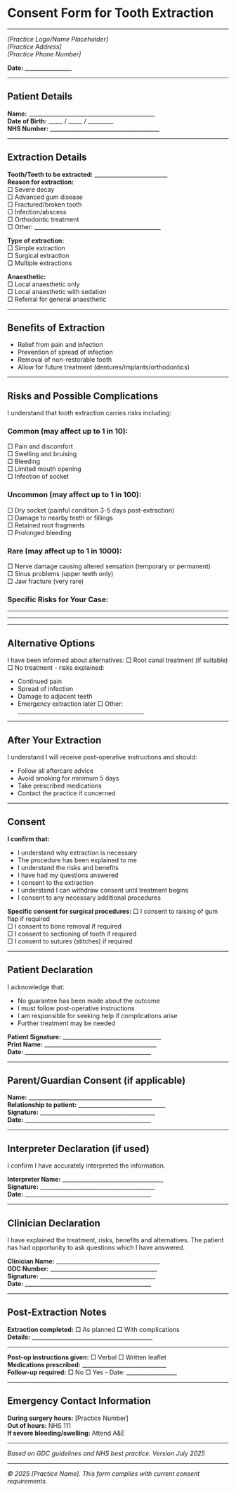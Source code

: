 # Consent Form for Tooth Extraction

---

*[Practice Logo/Name Placeholder]*  
*[Practice Address]*  
*[Practice Phone Number]*  

**Date: ________________**

---

## Patient Details

**Name:** _____________________________________________  
**Date of Birth:** _____ / _____ / _________  
**NHS Number:** _______________________________________  

---

## Extraction Details

**Tooth/Teeth to be extracted:** __________________________  
**Reason for extraction:**  
□ Severe decay  
□ Advanced gum disease  
□ Fractured/broken tooth  
□ Infection/abscess  
□ Orthodontic treatment  
□ Other: _____________________________________________  

**Type of extraction:**  
□ Simple extraction  
□ Surgical extraction  
□ Multiple extractions  

**Anaesthetic:**  
□ Local anaesthetic only  
□ Local anaesthetic with sedation  
□ Referral for general anaesthetic  

---

## Benefits of Extraction

- Relief from pain and infection
- Prevention of spread of infection
- Removal of non-restorable tooth
- Allow for future treatment (dentures/implants/orthodontics)

---

## Risks and Possible Complications

I understand that tooth extraction carries risks including:

### Common (may affect up to 1 in 10):
□ Pain and discomfort  
□ Swelling and bruising  
□ Bleeding  
□ Limited mouth opening  
□ Infection of socket  

### Uncommon (may affect up to 1 in 100):
□ Dry socket (painful condition 3-5 days post-extraction)  
□ Damage to nearby teeth or fillings  
□ Retained root fragments  
□ Prolonged bleeding  

### Rare (may affect up to 1 in 1000):
□ Nerve damage causing altered sensation (temporary or permanent)  
□ Sinus problems (upper teeth only)  
□ Jaw fracture (very rare)  

### Specific Risks for Your Case:
_____________________________________________________  
_____________________________________________________  

---

## Alternative Options

I have been informed about alternatives:
□ Root canal treatment (if suitable)  
□ No treatment - risks explained:
  - Continued pain
  - Spread of infection
  - Damage to adjacent teeth
  - Emergency extraction later
□ Other: _____________________________________________  

---

## After Your Extraction

I understand I will receive post-operative instructions and should:
- Follow all aftercare advice
- Avoid smoking for minimum 5 days
- Take prescribed medications
- Contact the practice if concerned

---

## Consent

**I confirm that:**
- I understand why extraction is necessary
- The procedure has been explained to me
- I understand the risks and benefits
- I have had my questions answered
- I consent to the extraction
- I understand I can withdraw consent until treatment begins
- I consent to any necessary additional procedures

**Specific consent for surgical procedures:**
□ I consent to raising of gum flap if required  
□ I consent to bone removal if required  
□ I consent to sectioning of tooth if required  
□ I consent to sutures (stitches) if required  

---

## Patient Declaration

I acknowledge that:
- No guarantee has been made about the outcome
- I must follow post-operative instructions
- I am responsible for seeking help if complications arise
- Further treatment may be needed

**Patient Signature:** ___________________________________  
**Print Name:** ________________________________________  
**Date:** _____________________________________________  

---

## Parent/Guardian Consent (if applicable)

**Name:** ____________________________________________  
**Relationship to patient:** _______________________________  
**Signature:** _________________________________________  
**Date:** _____________________________________________  

---

## Interpreter Declaration (if used)

I confirm I have accurately interpreted the information.

**Interpreter Name:** ____________________________________  
**Signature:** _________________________________________  
**Date:** _____________________________________________  

---

## Clinician Declaration

I have explained the treatment, risks, benefits and alternatives. The patient has had opportunity to ask questions which I have answered.

**Clinician Name:** _____________________________________  
**GDC Number:** ______________________________________  
**Signature:** _________________________________________  
**Date:** _____________________________________________  

---

## Post-Extraction Notes

**Extraction completed:** □ As planned □ With complications  
**Details:** ___________________________________________  
_____________________________________________________  

**Post-op instructions given:** □ Verbal □ Written leaflet  
**Medications prescribed:** ______________________________  
**Follow-up required:** □ No □ Yes - Date: __________________  

---

## Emergency Contact Information

**During surgery hours:** [Practice Number]  
**Out of hours:** NHS 111  
**If severe bleeding/swelling:** Attend A&E  

---

*Based on GDC guidelines and NHS best practice. Version July 2025*

---

*© 2025 [Practice Name]. This form complies with current consent requirements.*